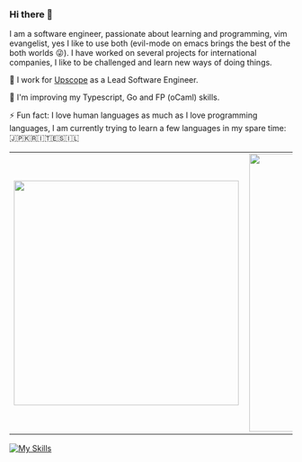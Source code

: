 ### Hi there 👋

<!--
**pablobfonseca/pablobfonseca** is a ✨ _special_ ✨ repository because its `README.md` (this file) appears on your GitHub profile.

Here are some ideas to get you started:

- 🔭 I’m currently working on ...
- 🌱 I’m currently learning ...
- 👯 I’m looking to collaborate on ...
- 🤔 I’m looking for help with ...
- 💬 Ask me about ...
- 📫 How to reach me: ...
- 😄 Pronouns: ...
- ⚡ Fun fact: ...
-->
I am a software engineer, passionate about learning and programming, vim evangelist, yes I like to use both (evil-mode on emacs brings the best of the both worlds 😜). I have worked on several projects for international companies, I like to be challenged and learn new ways of doing things.

🚀 I work for [Upscope](https://upscope.com) as a Lead Software Engineer.

🌱 I'm improving my Typescript, Go and FP (oCaml) skills.

⚡ Fun fact: I love human languages as much as I love programming languages, I am currently trying to learn a few languages in my spare time: 🇯🇵🇰🇷🇮🇹🇪🇸🇮🇱

<center>
<table>
    <tr>
        <td><img width="400px" align="left" src="https://github-readme-stats.vercel.app/api/top-langs/?username=pablobfonseca&hide=html,css&layout=compact&theme=dark" /></td>
        <td><img width="495px" align="left" src="https://github-readme-stats.vercel.app/api?username=pablobfonseca&theme=dark"/></td>
    </tr>   
</table>
</center>  

[![My Skills](https://skillicons.dev/icons?i=nodejs,ts,js,go,python,react,ruby,git,linux,postgres,mongodb,mysql,neovim,emacs,lua)](https://skillicons.dev)
